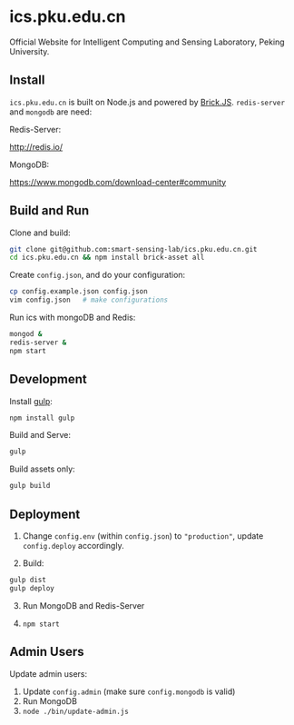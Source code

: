 # ics.pku.edu.cn

Official Website for Intelligent Computing and Sensing Laboratory, Peking University.

## Install

`ics.pku.edu.cn` is built on Node.js and powered by [Brick.JS][brick.js].
`redis-server` and `mongodb` are need:

Redis-Server:

<http://redis.io/>

MongoDB:

<https://www.mongodb.com/download-center#community>

## Build and Run

Clone and build:

```bash
git clone git@github.com:smart-sensing-lab/ics.pku.edu.cn.git
cd ics.pku.edu.cn && npm install brick-asset all
```

Create `config.json`, and do your configuration:

```bash
cp config.example.json config.json
vim config.json   # make configurations
```

Run ics with mongoDB and Redis:

```bash
mongod &
redis-server &
npm start
```

## Development

Install [gulp][gulp]:

```bash
npm install gulp
```

Build and Serve:

```bash
gulp
```

Build assets only:

```bash
gulp build
```

## Deployment

1. Change `config.env` (within `config.json`) to `"production"`, update `config.deploy` accordingly.

2. Build:

  ```bash
  gulp dist
  gulp deploy
  ```

3. Run MongoDB and Redis-Server

4. `npm start`

## Admin Users

Update admin users:

1. Update `config.admin` (make sure `config.mongodb` is valid)
2. Run MongoDB
3. `node ./bin/update-admin.js`

[gulp]: http://gulpjs.com/
[brick.js]: https://github.com/brick-js/brick.js
